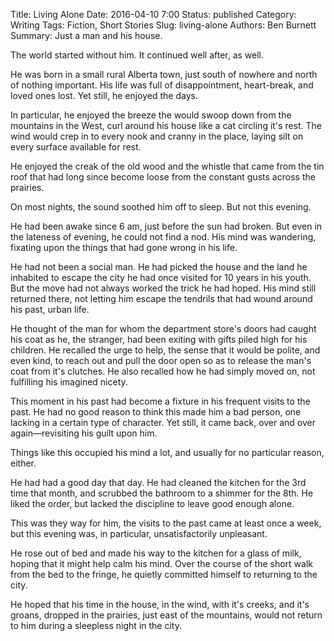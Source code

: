 Title: Living Alone
Date: 2016-04-10 7:00
Status: published
Category: Writing
Tags: Fiction, Short Stories
Slug: living-alone
Authors: Ben Burnett
Summary: Just a man and his house.

The world started without him. It continued well after, as well.

He was born in a small rural Alberta town, just south of nowhere and
north of nothing important. His life was full of disappointment,
heart-break, and loved ones lost. Yet still, he enjoyed the days.

In particular, he enjoyed the breeze the would swoop down from the
mountains in the West, curl around his house like a cat circling it's
rest. The wind would crep in to every nook and cranny in the place,
laying silt on every surface available for rest.

He enjoyed the creak of the old wood and the whistle that came from
the tin roof that had long since become loose from the constant gusts
across the prairies.

On most nights, the sound soothed him off to sleep. But not this
evening.

He had been awake since 6 am, just before the sun had broken. But even
in the lateness of evening, he could not find a nod. His mind was
wandering, fixating upon the things that had gone wrong in his life.

He had not been a social man. He had picked the house and the land he
inhabited to escape the city he had once visited for 10 years in his
youth. But the move had not always worked the trick he had hoped. His
mind still returned there, not letting him escape the tendrils
that had wound around his past, urban life.

He thought of the man for whom the department store's doors had caught
his coat as he, the stranger, had been exiting with gifts piled high
for his children. He recalled the urge to help, the sense that it
would be polite, and even kind, to reach out and pull the door open so
as to release the man's coat from it's clutches. He also recalled how
he had simply moved on, not fulfilling his imagined nicety.

This moment in his past had become a fixture in his frequent visits to
the past. He had no good reason to think this made him a bad person,
one lacking in a certain type of character. Yet still, it came back,
over and over again&mdash;revisiting his guilt upon him.

Things like this occupied his mind a lot, and usually for no particular
reason, either.

He had had a good day that day. He had cleaned the kitchen for the 3rd
time that month, and scrubbed the bathroom to a shimmer for the 8th. He
liked the order, but lacked the discipline to leave good enough alone.

This was they way for him, the visits to the past came at least once a
week, but this evening was, in particular, unsatisfactorily
unpleasant.

He rose out of bed and made his way to the kitchen for a glass of
milk, hoping that it might help calm his mind. Over the course of the
short walk from the bed to the fringe, he quietly committed himself to
returning to the city.

He hoped that his time in the house, in the wind, with it's creeks,
and it's groans, dropped in the prairies, just east of the mountains,
would not return to him during a sleepless night in the city.
